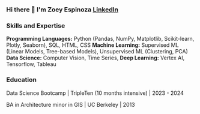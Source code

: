 ### Hi there 👋  I'm Zoey Espinoza <a href="[https://www.linkedin.com/in/zoey-espinoza](https://www.linkedin.com/in/zoeyvero/)"> LinkedIn</a>


### Skills and Expertise 
**Programming Languages:** Python (Pandas, NumPy, Matplotlib, Scikit-learn, Plotly, Seaborn), SQL, HTML, CSS
**Machine Learning:** Supervised ML (Linear Models, Tree-based Models), Unsupervised ML (Clustering, PCA)
**Data Science:** Computer Vision, Time Series, 
**Deep Learning:** Vertex AI, Tensorflow, Tableau 

### Education
Data Science Bootcamp	| TripleTen (10 months intensive) | 2023 - 2024


BA in Architecture minor in GIS |	UC Berkeley | 2013



<!--
**zoeyvero/zoeyvero** is a ✨ _special_ ✨ repository because its `README.md` (this file) appears on your GitHub profile.

Here are some ideas to get you started:

- 🔭 I’m currently working on ...
- 🌱 I’m currently learning ...
- 👯 I’m looking to collaborate on ...
- 🤔 I’m looking for help with ...
- 💬 Ask me about ...
- 📫 How to reach me: ...
- 😄 Pronouns: they/them/she
- ⚡ Fun fact: ...
-->
